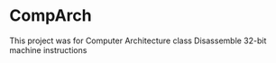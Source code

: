# CompArch

This project was for Computer Architecture class
Disassemble 32-bit machine instructions

